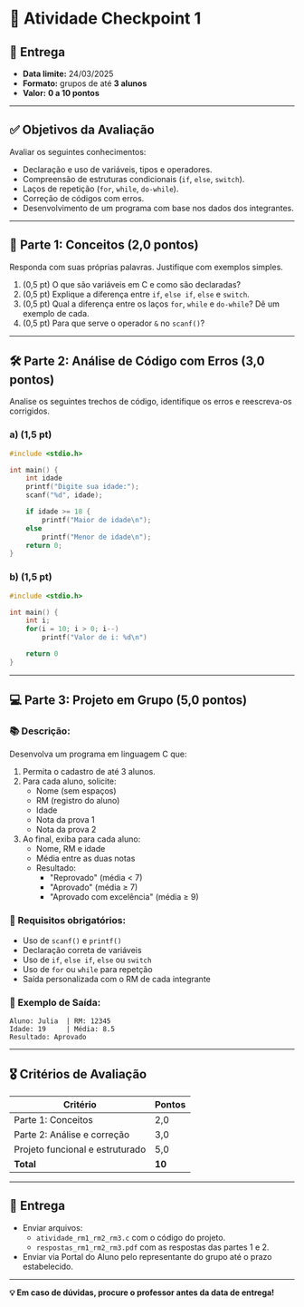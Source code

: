 # 📝 Atividade Checkpoint 1

## 📆 Entrega
- **Data limite:** 24/03/2025
- **Formato:** grupos de até **3 alunos**
- **Valor:** **0 a 10 pontos**

---

## ✅ Objetivos da Avaliação
Avaliar os seguintes conhecimentos:
- Declaração e uso de variáveis, tipos e operadores.
- Compreensão de estruturas condicionais (`if`, `else`, `switch`).
- Laços de repetição (`for`, `while`, `do-while`).
- Correção de códigos com erros.
- Desenvolvimento de um programa com base nos dados dos integrantes.

---

## 📘 Parte 1: Conceitos (2,0 pontos)
Responda com suas próprias palavras. Justifique com exemplos simples.

1. (0,5 pt) O que são variáveis em C e como são declaradas?
2. (0,5 pt) Explique a diferença entre `if`, `else if`, `else` e `switch`.
3. (0,5 pt) Qual a diferença entre os laços `for`, `while` e `do-while`? Dê um exemplo de cada.
4. (0,5 pt) Para que serve o operador `&` no `scanf()`?

---

## 🛠️ Parte 2: Análise de Código com Erros (3,0 pontos)
Analise os seguintes trechos de código, identifique os erros e reescreva-os corrigidos.

### a) (1,5 pt)
```c
#include <stdio.h>

int main() {
    int idade
    printf("Digite sua idade:");
    scanf("%d", idade);

    if idade >= 18 {
        printf("Maior de idade\n");
    else
        printf("Menor de idade\n");
    return 0;
}
```

### b) (1,5 pt)
```c
#include <stdio.h>

int main() {
    int i;
    for(i = 10; i > 0; i--)
        printf("Valor de i: %d\n")

    return 0
}
```

---

## 💻 Parte 3: Projeto em Grupo (5,0 pontos)

### 📚 Descrição:
Desenvolva um programa em linguagem C que:
1. Permita o cadastro de até 3 alunos.
2. Para cada aluno, solicite:
   - Nome (sem espaços)
   - RM (registro do aluno)
   - Idade
   - Nota da prova 1
   - Nota da prova 2
3. Ao final, exiba para cada aluno:
   - Nome, RM e idade
   - Média entre as duas notas
   - Resultado:
     - "Reprovado" (média < 7)
     - "Aprovado" (média ≥ 7)
     - "Aprovado com excelência" (média ≥ 9)

### 📆 Requisitos obrigatórios:
- Uso de `scanf()` e `printf()`
- Declaração correta de variáveis
- Uso de `if`, `else if`, `else` ou `switch`
- Uso de `for` ou `while` para repetção
- Saída personalizada com o RM de cada integrante

### 📌 Exemplo de Saída:
```
Aluno: Julia  | RM: 12345
Idade: 19     | Média: 8.5
Resultado: Aprovado
```

---

## 🎖️ Critérios de Avaliação

| Critério                            | Pontos |
|------------------------------------|--------|
| Parte 1: Conceitos                 | 2,0    |
| Parte 2: Análise e correção        | 3,0    |
| Projeto funcional e estruturado   | 5,0    |
| **Total**                          | **10** |

---

## 📁 Entrega
- Enviar arquivos:
  - `atividade_rm1_rm2_rm3.c` com o código do projeto.
  - `respostas_rm1_rm2_rm3.pdf` com as respostas das partes 1 e 2.
- Enviar via Portal do Aluno pelo representante do grupo até o prazo estabelecido.

---

**💡 Em caso de dúvidas, procure o professor antes da data de entrega!**
